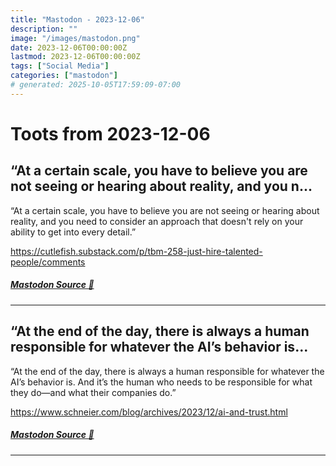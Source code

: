 ```yaml
---
title: "Mastodon - 2023-12-06"
description: ""
image: "/images/mastodon.png"
date: 2023-12-06T00:00:00Z
lastmod: 2023-12-06T00:00:00Z
tags: ["Social Media"]
categories: ["mastodon"]
# generated: 2025-10-05T17:59:09-07:00
---
```


# Toots from 2023-12-06

## “At a certain scale, you have to believe you are not seeing or hearing about reality, and you n...

“At a certain scale, you have to believe you are not seeing or hearing about reality, and you need to consider an approach that doesn't rely on your ability to get into every detail.”

<https://cutlefish.substack.com/p/tbm-258-just-hire-talented-people/comments>

##### [Mastodon Source 🐘](https://hachyderm.io/@mweagle/111533617622397560)

---

## “At the end of the day, there is always a human responsible for whatever the AI’s behavior is...

“At the end of the day, there is always a human responsible for whatever the AI’s behavior is. And it’s the human who needs to be responsible for what they do—and what their companies do.”

<https://www.schneier.com/blog/archives/2023/12/ai-and-trust.html>

##### [Mastodon Source 🐘](https://hachyderm.io/@mweagle/111531538613650563)

---


